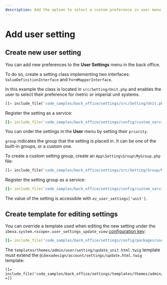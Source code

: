 ```yaml
---
description: Add the option to select a custom preference in user menu.
---
```


# Add user setting

## Create new user setting

You can add new preferences to the **User Settings** menu in the back office.

To do so, create a setting class implementing two interfaces: `ValueDefinitionInterface` and `FormMapperInterface`.

In this example the class is located in `src/Setting/Unit.php` and enables the user to select their preference for metric or imperial unit systems.

``` php
[[= include_file('code_samples/back_office/settings/src/Setting/Unit.php') =]]
```

Register the setting as a service:

``` yaml
[[= include_file('code_samples/back_office/settings/config/custom_services.yaml', 0, 5) =]]
```

You can order the settings in the **User** menu by setting their `priority`.

`group` indicates the group that the setting is placed in.
It can be one of the built-in groups, or a custom one.

To create a custom setting group, create an `App\Setting\Group\MyGroup.php` file:

``` php
[[= include_file('code_samples/back_office/settings/src/Setting/Group/MyGroup.php') =]]
```

Register the setting group as a service:

``` yaml
[[= include_file('code_samples/back_office/settings/config/custom_services.yaml', 6, 9) =]]
```

The value of the setting is accessible with `ez_user_settings['unit']`.

## Create template for editing settings

You can override a template used when editing the new setting under the `ibexa.system.<scope>.user_settings_update_view` [configuration key](configuration.md#configuration-files):

``` yaml
[[= include_file('code_samples/back_office/settings/config/packages/user_settings.yaml') =]]
```

The `templates/themes/admin/user/setting/update_unit.html.twig` template must extend the `@ibexadesign/account/settings/update.html.twig` template:

``` html+twig
[[= include_file('code_samples/back_office/settings/templates/themes/admin/user/setting/update_unit.html.twig') =]]
```
